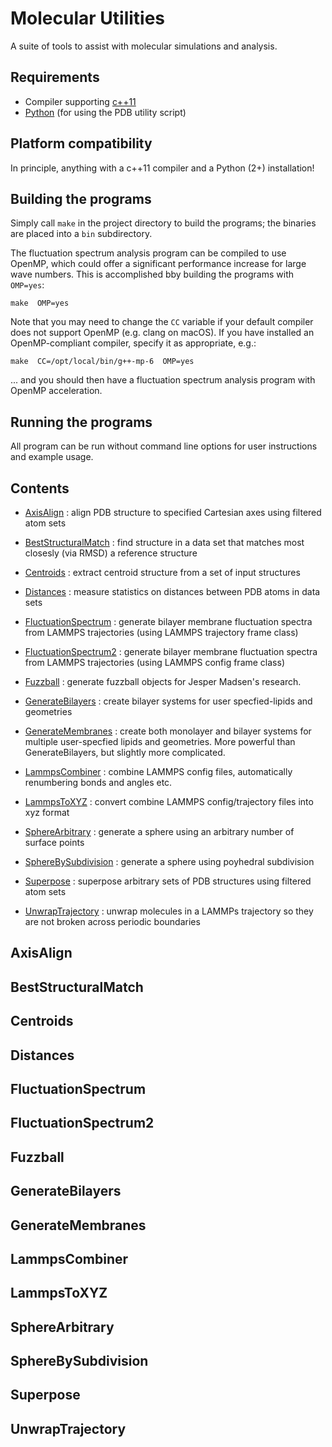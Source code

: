# Molecular Utilities

A suite of tools to assist with molecular simulations and analysis.

## Requirements

* Compiler supporting [c++11](https://en.wikipedia.org/wiki/C%2B%2B11)
* [Python](https://www.python.org/) (for using the PDB utility script)

## Platform compatibility

In principle, anything with a c++11 compiler and a Python (2+) installation!

## Building the programs

Simply call `make` in the project directory to build the programs; the binaries are placed into a `bin` subdirectory.

The fluctuation spectrum analysis program can be compiled to use OpenMP, which could offer a significant performance increase for large wave numbers. This is accomplished bby building the programs with `OMP=yes`:

`make  OMP=yes`

Note that you may need to change the `CC` variable if your default compiler does not support OpenMP (e.g. clang on macOS). If you have installed an OpenMP-compliant compiler, specify it as appropriate, e.g.:

`make  CC=/opt/local/bin/g++-mp-6  OMP=yes`

... and you should then have a fluctuation spectrum analysis program with OpenMP acceleration.

## Running the programs

All program can be run without command line options for user instructions and example usage.

## Contents

* [AxisAlign](#AxisAlign) : align PDB structure to specified Cartesian axes using filtered atom sets

* [BestStructuralMatch](#BestStructuralMatch) : find structure in a data set that matches most closesly (via RMSD) a reference structure

* [Centroids](#Centroids) : extract centroid structure from a set of input structures

* [Distances](#Distances) : measure statistics on distances between PDB atoms in data sets

* [FluctuationSpectrum](#FluctuationSpectrum) : generate bilayer membrane fluctuation spectra from LAMMPS trajectories (using LAMMPS trajectory frame class)

* [FluctuationSpectrum2](#FluctuationSpectrum2) : generate bilayer membrane fluctuation spectra from LAMMPS trajectories (using LAMMPS config frame class)

* [Fuzzball](#Fuzzball) : generate fuzzball objects for Jesper Madsen's research.

* [GenerateBilayers](#GenerateBilayers) : create bilayer systems for user specfied-lipids and geometries

* [GenerateMembranes](#GenerateMembranes) : create both monolayer and bilayer systems for multiple user-specfied lipids and geometries. More powerful than GenerateBilayers, but slightly more complicated.

* [LammpsCombiner](#LammpsCombiner) : combine LAMMPS config files, automatically renumbering bonds and angles etc.

* [LammpsToXYZ](#LammpsToXYZ) : convert combine LAMMPS config/trajectory files into xyz format

* [SphereArbitrary](#SphereArbitrary) : generate a sphere using an arbitrary number of surface points

* [SphereBySubdivision](#SphereBySubdivision) : generate a sphere using poyhedral subdivision

* [Superpose](#Superpose) : superpose arbitrary sets of PDB structures using filtered atom sets

* [UnwrapTrajectory](#UnwrapTrajectory) : unwrap molecules in a LAMMPs trajectory so they are not broken across periodic boundaries




## AxisAlign

## BestStructuralMatch

## Centroids

## Distances

## FluctuationSpectrum

## FluctuationSpectrum2

## Fuzzball

## GenerateBilayers

## GenerateMembranes

## LammpsCombiner

## LammpsToXYZ

## SphereArbitrary

## SphereBySubdivision

## Superpose

## UnwrapTrajectory




